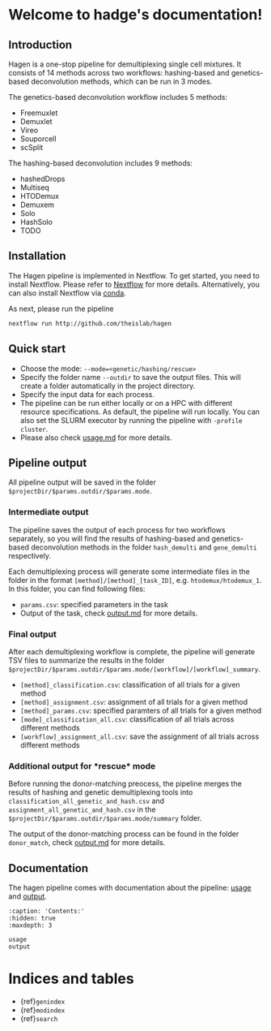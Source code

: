 ```{include} ../README.md

```

# Welcome to hadge's documentation!

## **Introduction**

Hagen is a one-stop pipeline for demultiplexing single cell mixtures. It consists of 14 methods across two workflows: hashing-based and genetics-based deconvolution methods, which can be run in 3 modes.

The genetics-based deconvolution workflow includes 5 methods:

- Freemuxlet
- Demuxlet
- Vireo
- Souporcell
- scSplit

The hashing-based deconvolution includes 9 methods:

- hashedDrops
- Multiseq
- HTODemux
- Demuxem
- Solo
- HashSolo
- TODO

## **Installation**

The Hagen pipeline is implemented in Nextflow. To get started, you need to install Nextflow. Please refer to [Nextflow](https://www.nextflow.io/docs/latest/getstarted.html#installation) for more details. Alternatively, you can also install Nextflow via [conda](https://anaconda.org/bioconda/nextflow).

As next, please run the pipeline

```bash
nextflow run http://github.com/theislab/hagen
```

## **Quick start**

- Choose the mode: `--mode=<genetic/hashing/rescue>`
- Specify the folder name `--outdir` to save the output files. This will create a folder automatically in the project directory.
- Specify the input data for each process.
- The pipeline can be run either locally or on a HPC with different resource specifications. As default, the pipeline will run locally. You can also set the SLURM executor by running the pipeline with `-profile cluster`.
- Please also check [usage.md](https://github.com/theislab/hagen/blob/main/docs/usage.md) for more details.

## **Pipeline output**

All pipeline output will be saved in the folder `$projectDir/$params.outdir/$params.mode`.

### **Intermediate output**

The pipeline saves the output of each process for two workflows separately, so you will find the results of hashing-based and genetics-based deconvolution methods in the folder `hash_demulti` and `gene_demulti` respectively.

Each demultiplexing process will generate some intermediate files in the folder in the format `[method]/[method]_[task_ID]`, e.g. `htodemux/htodemux_1`. In this folder, you can find following files:

- `params.csv`: specified parameters in the task
- Output of the task, check [output.md](https://github.com/theislab/hagen/blob/main/docs/output.md) for more details.

### **Final output**

After each demultiplexing workflow is complete, the pipeline will generate TSV files to summarize the results in the folder `$projectDir/$params.outdir/$params.mode/[workflow]/[workflow]_summary`.

- `[method]_classification.csv`: classification of all trials for a given method
- `[method]_assignment.csv`: assignment of all trials for a given method
- `[method]_params.csv`: specified paramters of all trials for a given method
- `[mode]_classification_all.csv`: classification of all trials across different methods
- `[workflow]_assignment_all.csv`: save the assignment of all trials across different methods

### **Additional output for \***rescue**\* mode**

Before running the donor-matching preocess, the pipeline merges the results of hashing and genetic demultiplexing tools into `classification_all_genetic_and_hash.csv` and `assignment_all_genetic_and_hash.csv` in the `$projectDir/$params.outdir/$params.mode/summary` folder.

The output of the donor-matching process can be found in the folder `donor_match`, check [output.md](https://github.com/theislab/hagen/blob/main/docs/output.md) for more details.

## Documentation

The hagen pipeline comes with documentation about the pipeline: [usage](https://github.com/theislab/hagen/blob/main/docs/usage.md) and [output](https://github.com/theislab/hagen/blob/main/docs/output.md).

```{toctree}
:caption: 'Contents:'
:hidden: true
:maxdepth: 3

usage
output
```

# Indices and tables

- {ref}`genindex`
- {ref}`modindex`
- {ref}`search`
